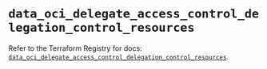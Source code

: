 # `data_oci_delegate_access_control_delegation_control_resources`

Refer to the Terraform Registry for docs: [`data_oci_delegate_access_control_delegation_control_resources`](https://registry.terraform.io/providers/oracle/oci/6.18.0/docs/data-sources/delegate_access_control_delegation_control_resources).
